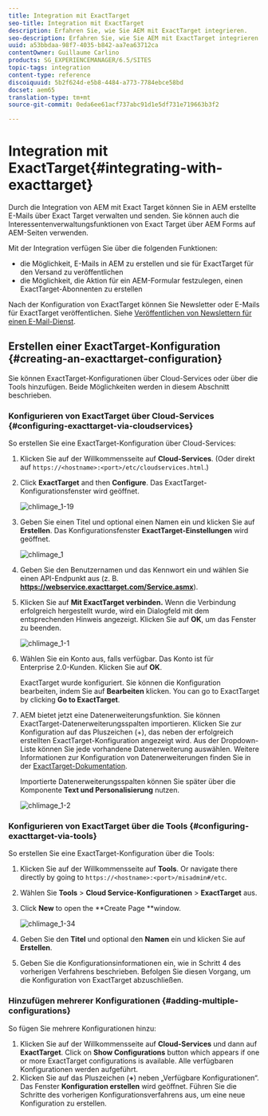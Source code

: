 ```yaml
---
title: Integration mit ExactTarget
seo-title: Integration mit ExactTarget
description: Erfahren Sie, wie Sie AEM mit ExactTarget integrieren.
seo-description: Erfahren Sie, wie Sie AEM mit ExactTarget integrieren.
uuid: a53bbdaa-98f7-4035-b842-aa7ea63712ca
contentOwner: Guillaume Carlino
products: SG_EXPERIENCEMANAGER/6.5/SITES
topic-tags: integration
content-type: reference
discoiquuid: 5b2f624d-e5b8-4484-a773-7784ebce58bd
docset: aem65
translation-type: tm+mt
source-git-commit: 0eda6ee61acf737abc91d1e5df731e719663b3f2

---
```



# Integration mit ExactTarget{#integrating-with-exacttarget}

Durch die Integration von AEM mit Exact Target können Sie in AEM erstellte E-Mails über Exact Target verwalten und senden. Sie können auch die Interessentenverwaltungsfunktionen von Exact Target über AEM Forms auf AEM-Seiten verwenden.

Mit der Integration verfügen Sie über die folgenden Funktionen:

* die Möglichkeit, E-Mails in AEM zu erstellen und sie für ExactTarget für den Versand zu veröffentlichen
* die Möglichkeit, die Aktion für ein AEM-Formular festzulegen, einen ExactTarget-Abonnenten zu erstellen

Nach der Konfiguration von ExactTarget können Sie Newsletter oder E-Mails für ExactTarget veröffentlichen. Siehe [Veröffentlichen von Newslettern für einen E-Mail-Dienst](/help/sites-authoring/personalization.md).

## Erstellen einer ExactTarget-Konfiguration {#creating-an-exacttarget-configuration}

Sie können ExactTarget-Konfigurationen über Cloud-Services oder über die Tools hinzufügen. Beide Möglichkeiten werden in diesem Abschnitt beschrieben.

### Konfigurieren von ExactTarget über Cloud-Services {#configuring-exacttarget-via-cloudservices}

So erstellen Sie eine ExactTarget-Konfiguration über Cloud-Services:

1. Klicken Sie auf der Willkommensseite auf **Cloud-Services**. (Oder direkt auf `https://<hostname>:<port>/etc/cloudservices.html`.)
1. Click **ExactTarget** and then **Configure**. Das ExactTarget-Konfigurationsfenster wird geöffnet.

   ![chlimage_1-19](assets/chlimage_1-19.png)

1. Geben Sie einen Titel und optional einen Namen ein und klicken Sie auf **Erstellen**. Das Konfigurationsfenster **ExactTarget-Einstellungen** wird geöffnet.

   ![chlimage_1](assets/chlimage_1.jpeg)

1. Geben Sie den Benutzernamen und das Kennwort ein und wählen Sie einen API-Endpunkt aus (z. B. **https://webservice.exacttarget.com/Service.asmx**).
1. Klicken Sie auf **Mit ExactTarget verbinden.** Wenn die Verbindung erfolgreich hergestellt wurde, wird ein Dialogfeld mit dem entsprechenden Hinweis angezeigt. Klicken Sie auf **OK**, um das Fenster zu beenden.

   ![chlimage_1-1](assets/chlimage_1-1.jpeg)

1. Wählen Sie ein Konto aus, falls verfügbar. Das Konto ist für Enterprise 2.0-Kunden. Klicken Sie auf **OK**.

   ExactTarget wurde konfiguriert. Sie können die Konfiguration bearbeiten, indem Sie auf **Bearbeiten** klicken. You can go to ExactTarget by clicking **Go to ExactTarget**.

1. AEM bietet jetzt eine Datenerweiterungsfunktion. Sie können ExactTarget-Datenerweiterungsspalten importieren. Klicken Sie zur Konfiguration auf das Pluszeichen (+), das neben der erfolgreich erstellten ExactTarget-Konfiguration angezeigt wird. Aus der Dropdown-Liste können Sie jede vorhandene Datenerweiterung auswählen. Weitere Informationen zur Konfiguration von Datenerweiterungen finden Sie in der [ExactTarget-Dokumentation](https://help.exacttarget.com/en/documentation/exacttarget/subscribers/data_extensions_and_data_relationships).

   Importierte Datenerweiterungsspalten können Sie später über die Komponente **Text und Personalisierung** nutzen.

   ![chlimage_1-2](assets/chlimage_1-2.jpeg)

### Konfigurieren von ExactTarget über die Tools {#configuring-exacttarget-via-tools}

So erstellen Sie eine ExactTarget-Konfiguration über die Tools:

1. Klicken Sie auf der Willkommensseite auf **Tools**. Or navigate there directly by going to `https://<hostname>:<port>/misadmin#/etc`.
1. Wählen Sie **Tools** > **Cloud Service-Konfigurationen** > **ExactTarget** aus.
1. Click **New** to open the **Create Page **window.

   ![chlimage_1-34](assets/chlimage_1-3.jpeg)

1. Geben Sie den **Titel** und optional den **Namen** ein und klicken Sie auf **Erstellen**.
1. Geben Sie die Konfigurationsinformationen ein, wie in Schritt 4 des vorherigen Verfahrens beschrieben. Befolgen Sie diesen Vorgang, um die Konfiguration von ExactTarget abzuschließen.

### Hinzufügen mehrerer Konfigurationen {#adding-multiple-configurations}

So fügen Sie mehrere Konfigurationen hinzu:

1. Klicken Sie auf der Willkommensseite auf **Cloud-Services** und dann auf **ExactTarget**. Click on **Show Configurations** button which appears if one or more ExactTarget configurations is available. Alle verfügbaren Konfigurationen werden aufgeführt.
1. Klicken Sie auf das Pluszeichen (**+**) neben „Verfügbare Konfigurationen“. Das Fenster **Konfiguration erstellen** wird geöffnet. Führen Sie die Schritte des vorherigen Konfigurationsverfahrens aus, um eine neue Konfiguration zu erstellen.